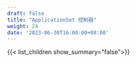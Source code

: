 ```yaml
---
draft: false
title: "ApplicationSet 控制器"
weight: 24
date: '2023-06-30T16:00:00+08:00'
---
```


{{< list_children show_summary="false">}}
